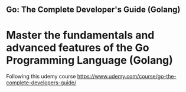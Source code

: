 ## Go: The Complete Developer's Guide (Golang)

# Master the fundamentals and advanced features of the Go Programming Language (Golang)

Following this udemy course https://www.udemy.com/course/go-the-complete-developers-guide/

